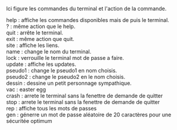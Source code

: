 Ici figure les commandes du terminal et l'action de la commande.

help : affiche les commandes disponibles mais de puis le terminal.                                                                                                       
? : même action que le help.                                                                                                                                             
quit : arrête le terminal.                                                                                                                                               
exit : même action que quit.                                                                                                                                             
site : affiche les liens.                                                                                                                                                
name : change le nom du terminal.                                                                                                                                        
lock : verrouille le terminal mot de passe a faire.                                                                                                                      
update : affiche les updates.                                                                                                                                            
pseudo1 : change le pseudo1 en nom choisis.                                                                                                                              
pseudo2 : change le pseudo2 en le nom choisis.                                                                                                                           
dessin : dessine un petit personnage sympathique.                                                                                                                        
vac : easter egg                                                                                                                                                         
crash : arrete le terminal sans la fenettre de demande de quitter                                                                                                         
stop : arrete le terminal sans la fenettre de demande de quitter                                                                                                         
rep : affiche tous les mots de passes                                                                                                                                     
gen : génerre un mot de passe aléatoire de 20 caractères pour une sécuritée optimum                                                                                       
